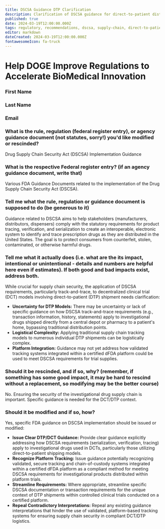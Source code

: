 ```yaml
---
title: DSCSA Guidance DTP Clarification
description: Clarification of DSCSA guidance for direct-to-patient distribution in dFDA trials
published: true
date: 2024-03-19T12:00:00.000Z
tags: regulatory, recommendations, dscsa, supply-chain, direct-to-patient
editor: markdown
dateCreated: 2024-03-19T12:00:00.000Z
fontawesomeIcon: fa-truck
---
```


# Help DOGE Improve Regulations to Accelerate BioMedical Innovation

### First Name

### Last Name

### Email

### What is the rule, regulation (federal register entry), or agency guidance document (not statutes, sorry!) you'd like modified or rescinded?

Drug Supply Chain Security Act (DSCSA) Implementation Guidance

### What is the respective Federal register entry? (if an agency guidance document, write that)

Various FDA Guidance Documents related to the implementation of the Drug Supply Chain Security Act (DSCSA).

### Tell me what the rule, regulation or guidance document is supposed to do (be generous to it)

Guidance related to DSCSA aims to help stakeholders (manufacturers, distributors, dispensers) comply with the statutory requirements for product tracing, verification, and serialization to create an interoperable, electronic system to identify and trace prescription drugs as they are distributed in the United States. The goal is to protect consumers from counterfeit, stolen, contaminated, or otherwise harmful drugs.

### Tell me what it actually does (i.e. what are the its impact, intentional or unintentional - details and numbers are helpful here even if estimates). If both good and bad impacts exist, address both.

While crucial for supply chain security, the application of DSCSA requirements, particularly track-and-trace, to decentralized clinical trial (DCT) models involving direct-to-patient (DTP) shipment needs clarification:
*   **Uncertainty for DTP Models:** There may be uncertainty or lack of specific guidance on how DSCSA track-and-trace requirements (e.g., transaction information, history, statements) apply to investigational drugs shipped directly from a central depot or pharmacy to a patient's home, bypassing traditional distribution points.
*   **Logistical Complexity:** Applying traditional supply chain tracking models to numerous individual DTP shipments can be logistically complex.
*   **Platform Integration:** Guidance may not yet address how validated tracking systems integrated within a certified dFDA platform could be used to meet DSCSA requirements for trial supplies.

### Should it be rescinded, and if so, why? (remember, if something has some good impact, it may be hard to rescind without a replacement, so modifying may be the better course)

No. Ensuring the security of the investigational drug supply chain is important. Specific guidance is needed for the DCT/DTP context.

### Should it be modified and if so, how?

Yes, specific FDA guidance on DSCSA implementation should be issued or modified:
*   **Issue Clear DTP/DCT Guidance:** Provide clear guidance explicitly addressing how DSCSA requirements (serialization, verification, tracing) apply to investigational drugs used in DCTs, particularly those utilizing direct-to-patient shipping models.
*   **Recognize Platform Tracking:** Issue guidance potentially recognizing validated, secure tracking and chain-of-custody systems integrated within a certified dFDA platform as a compliant method for meeting DSCSA requirements for investigational products distributed within platform trials.
*   **Streamline Requirements:** Where appropriate, streamline specific DSCSA documentation or transaction requirements for the unique context of DTP shipments within controlled clinical trials conducted on a certified platform.
*   **Repeal Contradictory Interpretations:** Repeal any existing guidance interpretations that hinder the use of validated, platform-based tracking systems for ensuring supply chain security in compliant DCT/DTP logistics. 
